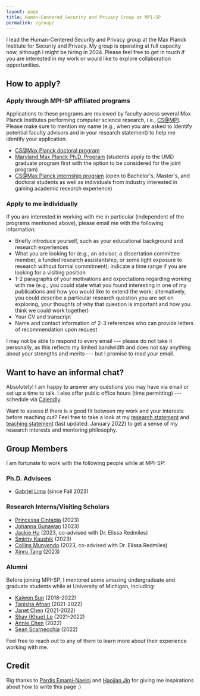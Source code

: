 ```yaml
---
layout: page
title: Human-Centered Security and Privacy Group at MPI-SP
permalink: /group/
---
```


I lead the Human-Centered Security and Privacy group at the Max Planck Institute for Security and Privacy. My group is operating at full capacity now, although I might be hiring in 2024. Please feel free to get in touch if you are interested in my work or would like to explore collaboration opportunities.

<h2>How to apply?</h2>

<h3>Apply through MPI-SP affiliated programs</h3>

Applications to these programs are reviewed by faculty across several Max Planck Institutes performing computer science research, i.e., <a href="https://www.cis.mpg.de/">CS@MPI</a>. Please make sure to mention my name (e.g., when you are asked to identify potential faculty advisors and in your research statement) to help me identify your application.

<ul>
<li><a href="https://www.cis.mpg.de/cs-max-planck/">CS@Max Planck doctoral program</a></li>
<li><a href="https://www.cs.umd.edu/maryland-max-planck">Maryland Max Planck Ph.D. Program</a> (students apply to the UMD graduate program first with the option to be considered for the joint program)</li>
<li><a href="https://www.cis.mpg.de/internships/">CS@Max Planck internship program</a> (open to Bachelor's, Master's, and doctoral students as well as individuals from industry interested in gaining academic research experience)</li>
</ul>

<h3>Apply to me individually</h3>

If you are interested in working with me in particular (independent of the programs mentioned above), please email me with the following information:

<ul>
<li>Briefly introduce yourself, such as your educational background and research experiences</li>
<li>What you are looking for (e.g., an advisor, a dissertation committee member, a funded research assistantship, or some light exposure to research without formal commitment); indicate a time range if you are looking for a visiting position</li>
<li>1-2 paragraphs of your motivations and expectations regarding working with me  (e.g., you could state what you found interesting in one of my publications and how you would like to extend the work; alternatively, you could describe a particular research question you are set on exploring, your thoughts of why that question is important and how you think we could work together) </li>
<li>Your CV and transcript</li>
<li>Name and contact information of 2-3 references who can provide letters of recommendation upon request</li>
</ul>

I may not be able to respond to every email --- please do not take it personally, as this reflects my limited bandwidth and does not say anything about your strengths and merits --- but I promise to read your email.

<h2>Want to have an informal chat?</h2>

Absolutely! I am happy to answer any questions you may have via email or set up a time to talk. I also offer public office hours (time permitting) --- schedule via <a href="https://calendly.com/yixinz/virtual-office-hours">Calendly</a>.

Want to assess if there is a good fit between my work and your interests before reaching out? Feel free to take a look at my <a target="_blank" href="https://yixinzou.github.io/statements/zou-research.pdf">research statement</a> and <a target="_blank" href="https://yixinzou.github.io/statements/zou-teaching.pdf">teaching statement</a> (last updated: January 2022) to get a sense of my research interests and mentoring philosophy.

<h2>Group Members</h2>

I am fortunate to work with the following people while at MPI-SP:

<h3>Ph.D. Advisees</h3>

<ul>
<li><a href="https://thegcamilo.github.io">Gabriel Lima</a> (since Fall 2023)</li>
<!-- <li><a href="https://www.nimishakarnatak.com">Nimisha Karnatak</a> (since Fall 2023)</li> -->
</ul>

<h3>Research Interns/Visiting Scholars</h3>

<ul>
<li><a href="https://id.linkedin.com/in/princessa-cintaqia-5b2973147">Princessa Cintaqia</a> (2023)</li>
<li><a href="https://johannagunawan.com">Johanna Gunawan</a> (2023)</li>
<li><a href="https://www.linkedin.com/in/yjackiehu/">Jackie Hu</a> (2023, co-advised with Dr. Elissa Redmiles)</li>
<li><a href="https://ischool.illinois.edu/people/smirity-kaushik">Smirity Kaushik</a> (2023)</li>
<li><a href="https://collinsmunyendo.github.io">Collins Munyendo</a> (2023, co-advised with Dr. Elissa Redmiles)</li>
<li><a href="https://xinrutang.github.io">Xinru Tang</a> (2023)</li>
</ul>

<h3>Alumni</h3>

Before joining MPI-SP, I mentored some amazing undergraduate and graduate students while at University of Michigan, including:

<ul>
<li><a href="https://www.kaiwensun.info/">Kaiwen Sun</a> (2018-2022)</li>
<li><a href="https://www.linkedin.com/in/tanisha-afnan/">Tanisha Afnan</a> (2021-2022)</li>
<li><a href="https://janetchen.ca/">Janet Chen</a> (2021-2022)</li>
<li><a href="https://www.linkedin.com/in/khue-le/">Shay (Khue) Le</a> (2021-2022)</li>
<li><a href="https://www.linkedin.com/in/anniechen10/">Annie Chen</a> (2022)</li>
<li><a href="https://www.linkedin.com/in/sean-scarnecchia/">Sean Scarnecchia</a> (2022)</li>
</ul>

Feel free to reach out to any of them to learn more about their experience working with me.

<h2>Credit</h2>

Big thanks to <a target="_blank" href="https://users.cs.duke.edu/~pardis/mentorship.html">Pardis Emami-Naeini</a> and <a target="_blank" href="http://shift-3.com/prospective.html">Haojian Jin</a> for giving me inspirations about how to write this page :)